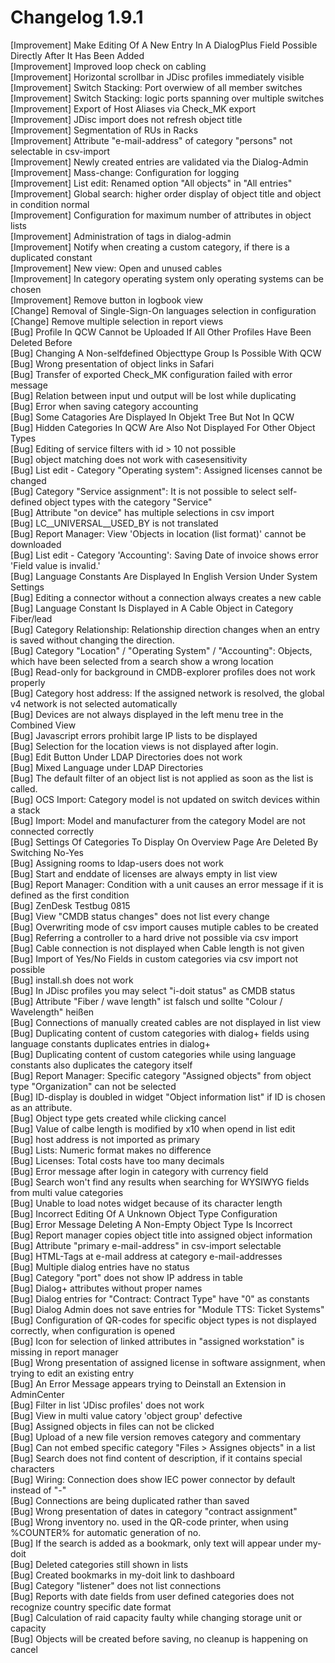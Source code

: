 # Changelog 1.9.1

[Improvement]   Make Editing Of A New Entry In A DialogPlus Field Possible Directly After It Has Been Added  
[Improvement]   Improved loop check on cabling  
[Improvement]   Horizontal scrollbar in JDisc profiles immediately visible  
[Improvement]   Switch Stacking: Port overwiew of all member switches  
[Improvement]   Switch Stacking: logic ports spanning over multiple switches  
[Improvement]   Export of Host Aliases via Check_MK export  
[Improvement]   JDisc import does not refresh object title  
[Improvement]   Segmentation of RUs in Racks  
[Improvement]   Attribute "e-mail-address" of category "persons" not selectable in csv-import  
[Improvement]   Newly created entries are validated via the Dialog-Admin  
[Improvement]   Mass-change: Configuration for logging  
[Improvement]   List edit: Renamed option "All objects" in "All entries"  
[Improvement]   Global search: higher order display of object title and object in condition normal  
[Improvement]   Configuration for maximum number of attributes in object lists  
[Improvement]   Administration of tags in dialog-admin  
[Improvement]   Notify when creating a custom category, if there is a duplicated constant  
[Improvement]   New view: Open and unused cables  
[Improvement]   In category operating system only operating systems can be chosen  
[Improvement]   Remove button in logbook view  
[Change]        Removal of Single-Sign-On languages selection in configuration  
[Change]        Remove multiple selection in report views  
[Bug]           Profile In QCW Cannot be Uploaded If All Other Profiles Have Been Deleted Before  
[Bug]           Changing A Non-selfdefined Objecttype Group Is Possible With QCW  
[Bug]           Wrong presentation of object links in Safari  
[Bug]           Transfer of exported Check_MK configuration failed with error message  
[Bug]           Relation between input und output will be lost while duplicating  
[Bug]           Error when saving category accounting  
[Bug]           Some Catagories Are Displayed In Objekt Tree But Not In QCW  
[Bug]           Hidden Categories In QCW Are Also Not Displayed For Other Object Types  
[Bug]           Editing of service filters with id > 10 not possible  
[Bug]           object matching does not work with casesensitivity  
[Bug]           List edit - Category "Operating system": Assigned licenses cannot be changed  
[Bug]           Category "Service assignment": It is not possible to select self-defined object types with the category "Service"  
[Bug]           Attribute "on device" has multiple selections in csv import  
[Bug]           LC__UNIVERSAL__USED_BY is not translated  
[Bug]           Report Manager: View 'Objects in location (list format)' cannot be downloaded  
[Bug]           List edit - Category 'Accounting': Saving Date of invoice shows error 'Field value is invalid.'  
[Bug]           Language Constants Are Displayed In English Version Under System Settings  
[Bug]           Editing a connector without a connection always creates a new cable  
[Bug]           Language Constant Is Displayed in A Cable Object in Category Fiber/lead  
[Bug]           Category Relationship: Relationship direction changes when an entry is saved without changing the direction.  
[Bug]           Category "Location" / "Operating System" / "Accounting": Objects, which have been selected from a search show a wrong location  
[Bug]           Read-only for background in CMDB-explorer profiles does not work properly  
[Bug]           Category host address: If the assigned network is resolved, the global v4 network is not selected automatically  
[Bug]           Devices are not always displayed in the left menu tree in the Combined View  
[Bug]           Javascript errors prohibit large IP lists to be displayed  
[Bug]           Selection for the location views is not displayed after login.  
[Bug]           Edit Button Under LDAP Directories does not work  
[Bug]           Mixed Language under LDAP Directories  
[Bug]           The default filter of an object list is not applied as soon as the list is called.  
[Bug]           OCS Import: Category model is not updated on switch devices within a stack  
[Bug]           Import: Model and manufacturer from the category Model are not connected correctly  
[Bug]           Settings Of Categories To Display On Overview Page Are Deleted By Switching No-Yes  
[Bug]           Assigning rooms to ldap-users does not work  
[Bug]           Start and enddate of licenses are always empty in list view  
[Bug]           Report Manager: Condition with a unit causes an error message if it is defined as the first condition  
[Bug]           ZenDesk Testbug 0815  
[Bug]           View "CMDB status changes" does not list every change  
[Bug]           Overwriting mode of csv import causes mutiple cables to be created  
[Bug]           Referring a controller to a hard drive not possible via csv import  
[Bug]           Cable connection is not displayed when Cable length is not given  
[Bug]           Import of Yes/No Fields in custom categories via csv import not possible  
[Bug]           install.sh does not work  
[Bug]           In JDisc profiles you may select "i-doit status" as CMDB status  
[Bug]           Attribute "Fiber / wave length" ist falsch und sollte "Colour / Wavelength" heißen  
[Bug]           Connections of manually created cables are not displayed in list view  
[Bug]           Duplicating content of custom categories with dialog+ fields using language constants duplicates entries in dialog+  
[Bug]           Duplicating content of custom categories while using language constants also duplicates the category itself  
[Bug]           Report Manager: Specific category "Assigned objects"  from object type "Organization" can not be selected  
[Bug]           ID-display is doubled in widget "Object information list" if ID is chosen as an attribute.  
[Bug]           Object type gets created while clicking cancel  
[Bug]           Value of calbe length is modified by x10 when opend in list edit  
[Bug]           host address is not imported as primary  
[Bug]           Lists: Numeric format makes no difference  
[Bug]           Licenses: Total costs have too many decimals  
[Bug]           Error message after login in category with currency field  
[Bug]           Search won't find any results when searching for WYSIWYG fields from multi value categories  
[Bug]           Unable to load notes widget because of its character length  
[Bug]           Incorrect Editing Of A Unknown Object Type Configuration  
[Bug]           Error Message Deleting A Non-Empty Object Type Is Incorrect  
[Bug]           Report manager copies object title into assigned object information  
[Bug]           Attribute "primary e-mail-address" in csv-import selectable  
[Bug]           HTML-Tags at e-mail address at category e-mail-addresses  
[Bug]           Multiple dialog entries have no status  
[Bug]           Category "port" does not show IP address in table  
[Bug]           Dialog+ attributes without proper names  
[Bug]           Dialog entries for "Contract: Contract Type" have "0" as constants  
[Bug]           Dialog Admin does not save entries for "Module TTS: Ticket Systems"  
[Bug]           Configuration of QR-codes for specific object types is not displayed correctly, when configuration is opened  
[Bug]           Icon for selection of linked attributes in "assigned workstation" is missing in report manager  
[Bug]           Wrong presentation of assigned license in software assignment, when trying to edit an existing entry  
[Bug]           An Error Message appears trying to Deinstall an Extension in AdminCenter  
[Bug]           Filter in list 'JDisc profiles' does not work  
[Bug]           View in multi value catory 'object group' defective  
[Bug]           Assigned objects in files can not be clicked  
[Bug]           Upload of a new file version removes category and commentary  
[Bug]           Can not embed specific category "Files > Assignes objects" in a list  
[Bug]           Search does not find content of description, if it contains special characters  
[Bug]           Wiring: Connection does show IEC power connector by default instead of "-"  
[Bug]           Connections are being duplicated rather than saved  
[Bug]           Wrong presentation of dates in category "contract assignment"  
[Bug]           Wrong inventory no. used in the QR-code printer, when using %COUNTER% for automatic generation of no.  
[Bug]           If the search is added as a bookmark, only text will appear under my-doit  
[Bug]           Deleted categories still shown in lists  
[Bug]           Created bookmarks in my-doit link to dashboard  
[Bug]           Category "listener" does not list connections  
[Bug]           Reports with date fields from user defined categories does not recognize country specific date format  
[Bug]           Calculation of raid capacity faulty while changing storage unit or capacity  
[Bug]           Objects will be created before saving, no cleanup is happening on cancel  